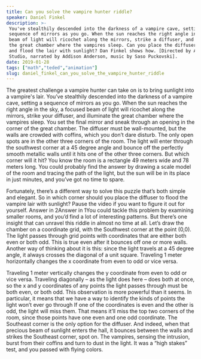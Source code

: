```yaml
---
title: Can you solve the vampire hunter riddle?
speaker: Daniel Finkel
description: >-
 You've stealthily descended into the darkness of a vampire cave, setting a
 sequence of mirrors as you go. When the sun reaches the right angle in the sky, a
 beam of light will ricochet along the mirrors, strike a diffuser, and illuminate
 the great chamber where the vampires sleep. Can you place the diffuser correctly
 and flood the lair with sunlight? Dan Finkel shows how. [Directed by Artrake
 Studio, narrated by Addison Anderson, music by Saso Puckovski].
date: 2019-01-28
tags: ["math","teded","animation"]
slug: daniel_finkel_can_you_solve_the_vampire_hunter_riddle
---
```


The greatest challenge a vampire hunter can take on is to bring sunlight into a
vampire's lair. You’ve stealthily descended into the darkness of a vampire cave, setting
a sequence of mirrors as you go. When the sun reaches the right angle in the sky, a
focused beam of light will ricochet along the mirrors, strike your diffuser, and
illuminate the great chamber where the vampires sleep. You set the final mirror and sneak
through an opening in the corner of the great chamber. The diffuser must be wall-mounted,
but the walls are crowded with coffins, which you don’t dare disturb. The only open spots
are in the other three corners of the room. The light will enter through the southwest
corner at a 45 degree angle and bounce off the perfectly smooth metallic walls until it
hits one of the other three corners. But which corner will it hit? You know the room is a
rectangle 49 meters wide and 78 meters long. You could probably find the answer by drawing
a scale model of the room and tracing the path of the light, but the sun will be in its 
place in just minutes, and you’ve got no time to spare.

Fortunately, there’s a different way to solve this puzzle that’s both simple and
elegant. So in which corner should you place the diffuser to flood the vampire lair with
sunlight? Pause the video if you want to figure it out for yourself. Answer in 2Answer in
1You could tackle this problem by examining smaller rooms, and you’d find a lot of
interesting patterns. But there’s one insight that can unravel this riddle in almost no
time at all. Let’s draw the chamber on a coordinate grid, with the Southwest corner at
the point (0,0). The light passes through grid points with coordinates that are either 
both even or both odd. This is true even after it bounces off one or more walls. Another
way of thinking about it is this: since the light travels at a 45 degree angle, it always
crosses the diagonal of a unit square. Traveling 1 meter horizontally changes the x
coordinate from even to odd or vice versa.

Traveling 1 meter vertically changes the y coordinate from even to odd or vice versa.
Traveling diagonally – as the light does here – does both at once, so the x and y
coordinates of any points the light passes through must be both even, or both odd. This
observation is more powerful than it seems. In particular, it means that we have a way
to identify the kinds of points the light won’t ever go through If one of the coordinates
is even and the other is odd, the light will miss them. That means it’ll miss the top 
two corners of the room, since those points have one even and one odd coordinate. The
Southeast corner is the only option for the diffuser. And indeed, when that precious beam
of sunlight enters the hall, it bounces between the walls and strikes the Southeast
corner, spot on. The vampires, sensing the intrusion, burst from their coffins and turn
to dust in the light. It was a “high stakes” test, and you passed with flying
colors.

<!--
ad_duration=0
event="TED-Ed"
external_start_time=0
intro_duration=0
is_subtitle_required="False"
is_talk_featured="False"
language="en"
language_swap="False"
native_language="en"
number_of_related_talks=6
number_of_speakers=1
number_of_subtitled_videos=0
number_of_tags=3
number_of_talk_download_languages=16
number_of_talk_more_resources=0
number_of_talk_recommendations=0
number_of_talks_take_actions=0
post_ad_duration=0
published_timestamp="2019-01-28 20:39:40"
recording_date="2019-01-28"
speaker_is_published=0
speaker_name="Daniel Finkel"
talk_name="Can you solve the vampire hunter riddle?"
talks_tags=["math","teded","animation"]
url_photo_talk="https://s3.amazonaws.com/talkstar-photos/uploads/33b947da-b332-4305-ae5a-38a58d5e058f/vampirehunter_textless.jpg"
url_webpage="https://www.ted.com/talks/daniel_finkel_can_you_solve_the_vampire_hunter_riddle"
video_type_name="TED-Ed Original"
-->